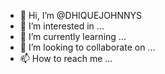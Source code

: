 - 👋 Hi, I’m @DHIQUEJOHNNYS
- 👀 I’m interested in ...
- 🌱 I’m currently learning ...
- 💞️ I’m looking to collaborate on ...
- 📫 How to reach me ...

<!---
DHIQUEJOHNNYS/DHIQUEJOHNNYS is a ✨ special ✨ repository because its `README.md` (this file) appears on your GitHub profile.
You can click the Preview link to take a look at your changes.
--->
